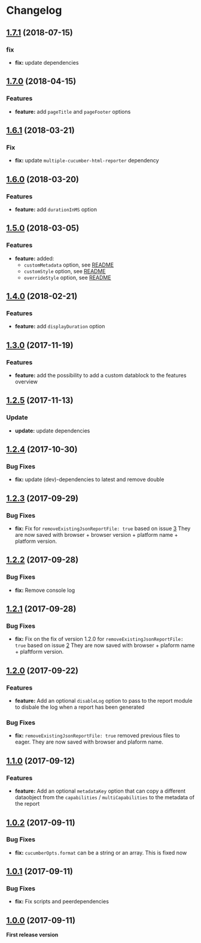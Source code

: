 # Changelog

<a name="1.7.1"></a>
## [1.7.1](https://github.com/wswebcreation/protractor-multiple-cucumber-html-reporter-plugin/compare/v1.7.0...v1.7.1) (2018-07-15)

### fix

* **fix:** update dependencies

<a name="1.7.0"></a>
## [1.7.0](https://github.com/wswebcreation/protractor-multiple-cucumber-html-reporter-plugin/compare/v1.6.1...v1.7.0) (2018-04-15)

### Features

* **feature:** add `pageTitle` and `pageFooter` options

<a name="1.6.1"></a>
## [1.6.1](https://github.com/wswebcreation/protractor-multiple-cucumber-html-reporter-plugin/compare/v1.6.0...v1.6.1) (2018-03-21)

### Fix

* **fix:** update `multiple-cucumber-html-reporter` dependency

<a name="1.6.0"></a>
## [1.6.0](https://github.com/wswebcreation/protractor-multiple-cucumber-html-reporter-plugin/compare/v1.5.0...v1.6.0) (2018-03-20)

### Features

* **feature:** add `durationInMS` option


<a name="1.5.0"></a>
## [1.5.0](https://github.com/wswebcreation/protractor-multiple-cucumber-html-reporter-plugin/compare/v1.4.0...v1.5.0) (2018-03-05)

### Features

* **feature:** added:
    * `customMetadata` option, see [README](https://github.com/wswebcreation/protractor-multiple-cucumber-html-reporter-plugin/blob/master/README.md#customMetadata)
    * `customStyle` option, see [README](https://github.com/wswebcreation/protractor-multiple-cucumber-html-reporter-plugin/blob/master/README.md#customStyle)
    * `overrideStyle` option, see [README](https://github.com/wswebcreation/protractor-multiple-cucumber-html-reporter-plugin/blob/master/README.md#overrideStyle)

<a name="1.4.0"></a>
## [1.4.0](https://github.com/wswebcreation/protractor-multiple-cucumber-html-reporter-plugin/compare/v1.3.0...v1.4.0) (2018-02-21)

### Features

* **feature:** add `displayDuration` option


<a name="1.3.0"></a>
## [1.3.0](https://github.com/wswebcreation/protractor-multiple-cucumber-html-reporter-plugin/compare/v1.2.5...v1.3.0) (2017-11-19)

### Features

* **feature:** add the possibility to add a custom datablock to the features overview


<a name="1.2.5"></a>
## [1.2.5](https://github.com/wswebcreation/protractor-multiple-cucumber-html-reporter-plugin/compare/v1.2.4...v1.2.5) (2017-11-13)

### Update

* **update:** update dependencies


<a name="1.2.4"></a>
## [1.2.4](https://github.com/wswebcreation/protractor-multiple-cucumber-html-reporter-plugin/compare/v1.2.3...v1.2.4) (2017-10-30)

### Bug Fixes

* **fix:** update (dev)-dependencies to latest and remove double

<a name="1.2.3"></a>
## [1.2.3](https://github.com/wswebcreation/protractor-multiple-cucumber-html-reporter-plugin/compare/v1.2.2...v1.2.3) (2017-09-29)

### Bug Fixes

* **fix:** Fix for `removeExistingJsonReportFile: true` based on issue [3](https://github.com/wswebcreation/protractor-multiple-cucumber-html-reporter-plugin/issues/3) They are now saved with browser + browser version + platform name + platform version.

<a name="1.2.2"></a>
## [1.2.2](https://github.com/wswebcreation/protractor-multiple-cucumber-html-reporter-plugin/compare/v1.2.1...v1.2.2) (2017-09-28)

### Bug Fixes

* **fix:** Remove console log


<a name="1.2.1"></a>
## [1.2.1](https://github.com/wswebcreation/protractor-multiple-cucumber-html-reporter-plugin/compare/v1.2.0...v1.2.1) (2017-09-28)

### Bug Fixes

* **fix:** Fix on the fix of version 1.2.0 for `removeExistingJsonReportFile: true` based on issue [2](https://github.com/wswebcreation/protractor-multiple-cucumber-html-reporter-plugin/issues/2) They are now saved with browser + plaform name + plaftform version.


<a name="1.2.0"></a>
## [1.2.0](https://github.com/wswebcreation/protractor-multiple-cucumber-html-reporter-plugin/compare/v1.1.0...v1.2.0) (2017-09-22)

### Features

* **feature:** Add an optional `disableLog` option to pass to the report module to disbale the log when a report has been generated

### Bug Fixes

* **fix:** `removeExistingJsonReportFile: true` removed previous files to eager. They are now saved with browser and plaform name.


<a name="1.1.0"></a>
## [1.1.0](https://github.com/wswebcreation/protractor-multiple-cucumber-html-reporter-plugin/compare/v1.0.2...v1.1.0) (2017-09-12)

### Features

* **feature:** Add an optional `metadataKey` option that can copy a different dataobject from the `capabilities` / `multiCapabilities` to the metadata of the report


<a name="1.0.2"></a>
## [1.0.2](https://github.com/wswebcreation/protractor-multiple-cucumber-html-reporter-plugin/compare/v1.0.1...v1.0.2) (2017-09-11)

### Bug Fixes

* **fix:** `cucumberOpts.format` can be a string or an array. This is fixed now


<a name="1.0.1"></a>
## [1.0.1](https://github.com/wswebcreation/protractor-multiple-cucumber-html-reporter-plugin/compare/v1.0.0...v1.0.1) (2017-09-11)

### Bug Fixes

* **fix:** Fix scripts and peerdependencies


<a name="1.0.0"></a>
## [1.0.0](https://github.com/wswebcreation/protractor-multiple-cucumber-html-reporter-plugin/tree/v1.0.0) (2017-09-11)


**First release version**
